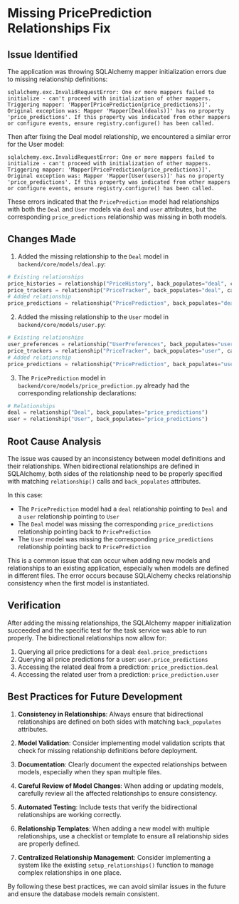 # Missing PricePrediction Relationships Fix

## Issue Identified

The application was throwing SQLAlchemy mapper initialization errors due to missing relationship definitions:

```
sqlalchemy.exc.InvalidRequestError: One or more mappers failed to initialize - can't proceed with initialization of other mappers. Triggering mapper: 'Mapper[PricePrediction(price_predictions)]'. 
Original exception was: Mapper 'Mapper[Deal(deals)]' has no property 'price_predictions'. If this property was indicated from other mappers or configure events, ensure registry.configure() has been called.
```

Then after fixing the Deal model relationship, we encountered a similar error for the User model:

```
sqlalchemy.exc.InvalidRequestError: One or more mappers failed to initialize - can't proceed with initialization of other mappers. Triggering mapper: 'Mapper[PricePrediction(price_predictions)]'. 
Original exception was: Mapper 'Mapper[User(users)]' has no property 'price_predictions'. If this property was indicated from other mappers or configure events, ensure registry.configure() has been called.
```

These errors indicated that the `PricePrediction` model had relationships with both the `Deal` and `User` models via `deal` and `user` attributes, but the corresponding `price_predictions` relationship was missing in both models.

## Changes Made

1. Added the missing relationship to the `Deal` model in `backend/core/models/deal.py`:

```python
# Existing relationships
price_histories = relationship("PriceHistory", back_populates="deal", cascade="all, delete-orphan")
price_trackers = relationship("PriceTracker", back_populates="deal", cascade="all, delete-orphan")
# Added relationship
price_predictions = relationship("PricePrediction", back_populates="deal", cascade="all, delete-orphan")
```

2. Added the missing relationship to the `User` model in `backend/core/models/user.py`:

```python
# Existing relationships
user_preferences = relationship("UserPreferences", back_populates="user", cascade="all, delete-orphan")
price_trackers = relationship("PriceTracker", back_populates="user", cascade="all, delete-orphan")
# Added relationship
price_predictions = relationship("PricePrediction", back_populates="user", cascade="all, delete-orphan")
```

3. The `PricePrediction` model in `backend/core/models/price_prediction.py` already had the corresponding relationship declarations:

```python
# Relationships
deal = relationship("Deal", back_populates="price_predictions")
user = relationship("User", back_populates="price_predictions")
```

## Root Cause Analysis

The issue was caused by an inconsistency between model definitions and their relationships. When bidirectional relationships are defined in SQLAlchemy, both sides of the relationship need to be properly specified with matching `relationship()` calls and `back_populates` attributes.

In this case:
- The `PricePrediction` model had a `deal` relationship pointing to `Deal` and a `user` relationship pointing to `User`
- The `Deal` model was missing the corresponding `price_predictions` relationship pointing back to `PricePrediction`
- The `User` model was missing the corresponding `price_predictions` relationship pointing back to `PricePrediction`

This is a common issue that can occur when adding new models and relationships to an existing application, especially when models are defined in different files. The error occurs because SQLAlchemy checks relationship consistency when the first model is instantiated.

## Verification

After adding the missing relationships, the SQLAlchemy mapper initialization succeeded and the specific test for the task service was able to run properly. The bidirectional relationships now allow for:

1. Querying all price predictions for a deal: `deal.price_predictions`
2. Querying all price predictions for a user: `user.price_predictions`
3. Accessing the related deal from a prediction: `price_prediction.deal`
4. Accessing the related user from a prediction: `price_prediction.user`

## Best Practices for Future Development

1. **Consistency in Relationships**: Always ensure that bidirectional relationships are defined on both sides with matching `back_populates` attributes.

2. **Model Validation**: Consider implementing model validation scripts that check for missing relationship definitions before deployment.

3. **Documentation**: Clearly document the expected relationships between models, especially when they span multiple files.

4. **Careful Review of Model Changes**: When adding or updating models, carefully review all the affected relationships to ensure consistency.

5. **Automated Testing**: Include tests that verify the bidirectional relationships are working correctly.

6. **Relationship Templates**: When adding a new model with multiple relationships, use a checklist or template to ensure all relationship sides are properly defined.

7. **Centralized Relationship Management**: Consider implementing a system like the existing `setup_relationships()` function to manage complex relationships in one place.

By following these best practices, we can avoid similar issues in the future and ensure the database models remain consistent. 